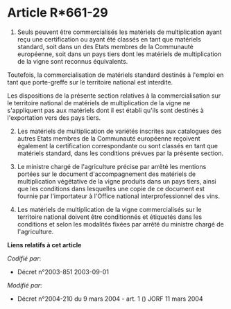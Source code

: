 # Article R*661-29

1. Seuls peuvent être commercialisés les matériels de multiplication ayant reçu une certification ou ayant été classés en
tant que matériels standard, soit dans un des Etats membres de la Communauté européenne, soit dans un pays tiers dont les
matériels de multiplication de la vigne sont reconnus équivalents.

Toutefois, la commercialisation de matériels standard destinés à l'emploi en tant que porte-greffe sur le territoire national
est interdite.

Les dispositions de la présente section relatives à la commercialisation sur le territoire national de matériels de
multiplication de la vigne ne s'appliquent pas aux matériels dont il est établi qu'ils sont destinés à l'exportation vers des
pays tiers.

2. Les matériels de multiplication de variétés inscrites aux catalogues des autres Etats membres de la Communauté européenne
reçoivent également la certification correspondante ou sont classés en tant que matériels standard, dans les conditions
prévues par la présente section.

3. Le ministre chargé de l'agriculture précise par arrêté les mentions portées sur le document d'accompagnement des matériels
de multiplication végétative de la vigne produits dans un pays tiers, ainsi que les conditions dans lesquelles une copie de
ce document est fournie par l'importateur à l'Office national interprofessionnel des vins.

4. Les matériels de multiplication de la vigne commercialisés sur le territoire national doivent être conditionnés et
étiquetés dans les conditions et selon les modalités fixées par arrêté du ministre chargé de l'agriculture.

**Liens relatifs à cet article**

_Codifié par_:

  - Décret n°2003-851 2003-09-01

_Modifié par_:

  - Décret n°2004-210 du 9 mars 2004 - art. 1 () JORF 11 mars 2004
